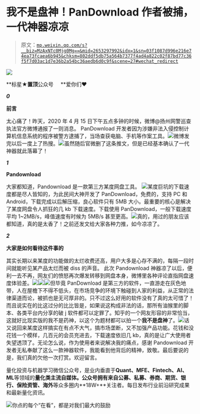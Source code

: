 # 我不是盘神！PanDownload 作者被捕，一代神器凉凉

> 原文：[`mp.weixin.qq.com/s?__biz=MzAxNTc0Mjg0Mg==&mid=2653297992&idx=1&sn=03f1087d996e216e74ea73fcaea6b945&chksm=802ddf5db75a564b7377f4ad4a822c02f87bd77c36f5f7d03ac1d7e36b2a54bc36aedb6d0c9f&scene=27#wechat_redirect`](http://mp.weixin.qq.com/s?__biz=MzAxNTc0Mjg0Mg==&mid=2653297992&idx=1&sn=03f1087d996e216e74ea73fcaea6b945&chksm=802ddf5db75a564b7377f4ad4a822c02f87bd77c36f5f7d03ac1d7e36b2a54bc36aedb6d0c9f&scene=27#wechat_redirect)

![](img/34178214a765d0578fea405af887f201.png)

**标星★****置顶****公众号     **爱你们♥   

***0***

**前言**

太心痛了！昨天，2020 年 4 月 15 日下午五点多钟的时候，微博@扬州网警巡查执法官方微博通报了一则消息。
PanDownload 开发者因为涉嫌非法入侵控制计算机信息系统的程序被警方逮捕了，当场查获电脑、手机等作案工具。![](img/e716d2305e84ca737a0f209d355c8a41.png)微博发完以后一度上了热搜。![](img/a149559a6a52025f7065ca5965df5299.png)虽然随后官微删了这条推文，但是已经基本确认了一代神器就此落幕了！

***1***

**Pandownload**

大家都知道，Pandownload 是一款第三方某度网盘工具。
![](img/4336fa862a4af86d3ef12c32bc9bbe85.png)某度巨坑的下载速度都是尽人皆知的，为此民间大神开发了 PanDownload，免费的，支持 PC 和 Android，下载完成以后解压缩，良心软件只有 5MB 大小。最重要的核心是解决了某度网盘令人抓狂的几 kb 下载速度。下载使用 PanDownload，一般下载速度平均 1~2MB/s，峰值速度有时候为 5MB/s 甚至更高。![](img/25f251d84df2d712684415153ce9519e.png)真的，用过的朋友应该都知道，真的是太香了！之前还发文给大家各种力推，如今凉凉了。

***2***

**大家是如何看待这件事的**

其实长期以来某度的功能做的太烂收费还高，用户大多是心存不满的，每隔一段时间就能听见某产品太烂而被 diss 的声音。
此次 Pandownload 神器凉了以后，便利一去不再，网友们的愤怒再次爆发转移到网盘本身，微博里各种评论直指网盘速度体验差。![](img/bacdfb44265fc40fb5cba19ef7a6f1b6.png)![](img/bc2d03ae8faefb7b3aae854e3165524e.png)![](img/05fa24020c8e88934740b7f903c38937.png)但毕竟 PanDownload 是第三方的软件，一直游走在灰色地带，人在屋檐下不得不低头，在市场竞争的环境下触碰到人家的利益，从正常的法律渠道而论，被抓也是无可厚非的。只不过这么好用的软件没有了真的太可惜了！而且说实在的比这过分的比比皆是，如果说这构成非法的话，那所有油猴里的脚本、各类平台内分享的破 j 软件都可以定罪了。知乎的一个网友形容的非常恰当，这就好比现实版的我不是药神，以这个为题材都可以拍一个**我不是盘神**了。![](img/5681cb2166b2865dd701ee196d757b56.png)话又说回来某度这样搞实在有点不大气，搞市场垄断，又不加强产品功能。花钱和没花钱一个模样，几百元的会员充进去，下载速度依旧几 kb，真的是让广大使用者失望透顶了。无论怎么说，作为使用者来说解决我的痛点，感谢 Pandownload 开发者无私奉献了这么一款神器软件，我能看到他背后的精神，致敬。最后要说的是，我们真的欠他一次打赏。欢迎留言。

量化投资与机器学习微信公众号，是业内垂直于**Quant、MFE、Fintech、AI、ML**等领域的**量化类主流自媒体。**公众号拥有来自**公募、私募、券商、期货、银行、保险资管、海外**等众多圈内**18W+**关注者。每日发布行业前沿研究成果和最新量化资讯。

![](img/6cba9abe9f2c434df7bd9c0d0d6e1156.png)你点的每个“在看”，都是对我们最大的鼓励